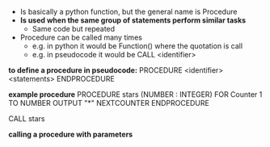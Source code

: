 - Is basically a python function, but the general name is Procedure
- **Is used when the same group of statements perform similar tasks**
	- Same code but repeated
- Procedure can be called many times 
	- e.g. in python it would be Function() where the quotation is call
	- e.g. in pseudocode it would be CALL \<identifier>


**to define a procedure in pseudocode:**
PROCEDURE \<identifier>
	\<statements>
ENDPROCEDURE


**example procedure**
PROCEDURE stars (NUMBER : INTEGER)
	FOR Counter 1 TO NUMBER
		OUTPUT "\*"
	NEXTCOUNTER
ENDPROCEDURE

CALL stars

**calling a procedure with parameters**